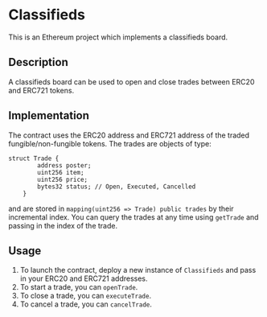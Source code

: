# Classifieds

This is an Ethereum project which implements a classifieds board.

## Description

A classifieds board can be used to open and close trades between ERC20 and ERC721 tokens.

## Implementation

The contract uses the ERC20 address and ERC721 address of the traded fungible/non-fungible tokens. The trades are objects of type:
```
struct Trade {
        address poster;
        uint256 item;
        uint256 price;
        bytes32 status; // Open, Executed, Cancelled
    }
```
and are stored in `mapping(uint256 => Trade) public trades` by their incremental index. You can query the trades at any time using `getTrade` and passing in the index of the trade.

## Usage

1. To launch the contract, deploy a new instance of `Classifieds` and pass in your ERC20 and ERC721 addresses.
2. To start a trade, you can `openTrade`.
3. To close a trade, you can `executeTrade`.
4. To cancel a trade, you can `cancelTrade`.